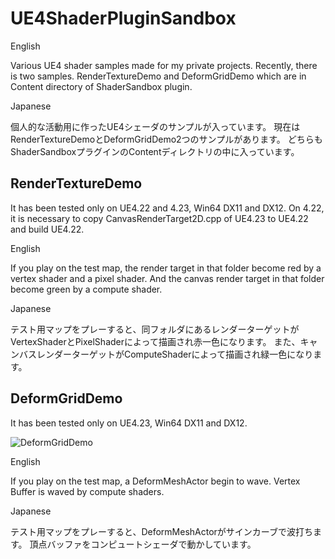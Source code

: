 # UE4ShaderPluginSandbox

English

Various UE4 shader samples made for my private projects.
Recently, there is two samples.
RenderTextureDemo and DeformGridDemo which are in Content directory of ShaderSandbox plugin.

Japanese

個人的な活動用に作ったUE4シェーダのサンプルが入っています。
現在はRenderTextureDemoとDeformGridDemo2つのサンプルがあります。
どちらもShaderSandboxプラグインのContentディレクトリの中に入っています。

## RenderTextureDemo
It has been tested only on UE4.22 and 4.23, Win64 DX11 and DX12.
On 4.22, it is necessary to copy CanvasRenderTarget2D.cpp of UE4.23 to UE4.22 and build UE4.22.

English

If you play on the test map, the render target in that folder become red by a vertex shader and a pixel shader.
And the canvas render target in that folder become green by a compute shader.

Japanese

テスト用マップをプレーすると、同フォルダにあるレンダーターゲットがVertexShaderとPixelShaderによって描画され赤一色になります。
また、キャンバスレンダーターゲットがComputeShaderによって描画され緑一色になります。

## DeformGridDemo
It has been tested only on UE4.23, Win64 DX11 and DX12.

![DeformGridDemo](Plugins/ShaderSandbox/SinWaveDeformGridMesh.gif "DeformGridDemo")

English

If you play on the test map, a DeformMeshActor begin to wave.
Vertex Buffer is waved by compute shaders.

Japanese

テスト用マップをプレーすると、DeformMeshActorがサインカーブで波打ちます。
頂点バッファをコンピュートシェーダで動かしています。
